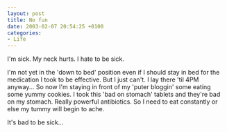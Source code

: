 ```yaml
---
layout: post
title: No fun
date: 2003-02-07 20:54:25 +0100
categories:
- Life
---
```

I'm sick. My neck hurts. I hate to be sick.

I'm not yet in the 'down to bed' position even if I should stay in bed for the medication I took to be effective. But I just can't. I lay there 'til 4PM anyway... So now I'm staying in front of my 'puter bloggin' some eating some yummy cookies. I took this 'bad on stomach' tablets and they're bad on my stomach. Really powerful antibiotics. So I need to eat constantly or else my tummy will begin to ache.

It's bad to be sick...
